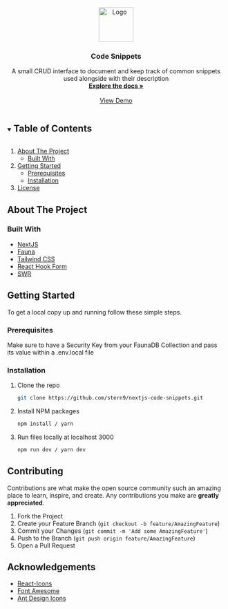 <!-- PROJECT LOGO -->
<br />
<p align="center">
  <a href="https://github.com/stern9/nextjs-code-snippets">
    <img src="http://by.prodigious.com/lbiqa/assets/images/prodigious-logo.png" alt="Logo" width="80" height="80">
  </a>

  <h3 align="center">Code Snippets</h3>

  <p align="center">
    A small CRUD interface to document and keep track of common snippets used alongside with their description
    <br />
    <a href="https://github.com/stern9/nextjs-code-snippets"><strong>Explore the docs »</strong></a>
    <br />
    <br />
    <a href="">View Demo</a>
  </p>
</p>

<details open="open">
  <summary><h2 style="display: inline-block">Table of Contents</h2></summary>
  <ol>
    <li>
      <a href="#about-the-project">About The Project</a>
      <ul>
        <li><a href="#built-with">Built With</a></li>
      </ul>
    </li>
    <li>
      <a href="#getting-started">Getting Started</a>
      <ul>
        <li><a href="#prerequisites">Prerequisites</a></li>
        <li><a href="#installation">Installation</a></li>
      </ul>
    </li>
    <li><a href="#license">License</a></li>
  </ol>
</details>

## About The Project

### Built With

- [NextJS](https://nextjs.org/)
- [Fauna](https://fauna.com/)
- [Tailwind CSS](https://tailwindcss.com/)
- [React Hook Form](https://react-hook-form.com/)
- [SWR](https://swr.vercel.app/)

## Getting Started

To get a local copy up and running follow these simple steps.

### Prerequisites

Make sure to have a Security Key from your FaunaDB Collection and pass its value within a .env.local file

### Installation

1. Clone the repo
   ```sh
   git clone https://github.com/stern9/nextjs-code-snippets.git
   ```
2. Install NPM packages
   ```sh
   npm install / yarn
   ```
3. Run files locally at localhost 3000
   ```sh
   npm run dev / yarn dev
   ```

## Contributing

Contributions are what make the open source community such an amazing place to learn, inspire, and create. Any contributions you make are **greatly appreciated**.

1. Fork the Project
2. Create your Feature Branch (`git checkout -b feature/AmazingFeature`)
3. Commit your Changes (`git commit -m 'Add some AmazingFeature'`)
4. Push to the Branch (`git push origin feature/AmazingFeature`)
5. Open a Pull Request

## Acknowledgements

- [React-Icons](https://react-icons.github.io/react-icons/)
- [Font Awesome](https://fontawesome.com/)
- [Ant Design Icons](https://github.com/ant-design/ant-design-icons)
